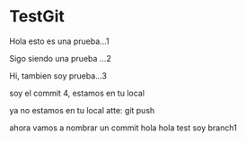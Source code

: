 # TestGit

Hola esto es una prueba...1

Sigo siendo una prueba ...2

Hi, tambien soy prueba...3

soy el commit 4, estamos en tu local

ya no estamos en tu local atte: git push

ahora vamos a nombrar un commit hola hola test soy branch1
